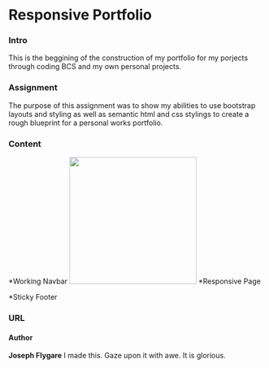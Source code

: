 # Responsive Portfolio

### Intro
This is  the beggining of the construction of my portfolio for my porjects through coding BCS and my own personal projects.

### Assignment
The purpose of this assignment was to show my abilities to use bootstrap layouts and styling as well as semantic html and css stylings to create a rough blueprint for a personal works portfolio.

### Content
*Working Navbar
    <img src="http://g.recordit.co/nF8sGmjCEO.gif" alt="" width="250" height="250">
*Responsive Page

*Sticky Footer

### URL


#### Author

**Joseph Flygare**
I made this.
Gaze upon it with awe.
It is glorious.
